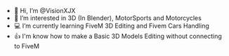 - 👋 Hi, I’m @VisionXJX
- 👀 I’m interested in 3D (In Blender), MotorSports and Motorcycles
- 💻 I’m currently learning FiveM 3D Editing and Fivem Cars Handling
- 👍 I'm know how to make a Basic 3D Models Editing without connecting to FiveM

<!---
VisionXJX/VisionXJX is a ✨ special ✨ repository because its `README.md` (this file) appears on your GitHub profile.
You can click the Preview link to take a look at your changes.
--->
